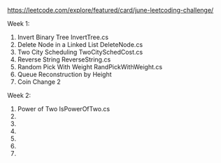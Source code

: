 https://leetcode.com/explore/featured/card/june-leetcoding-challenge/

Week 1:
1) Invert Binary Tree               InvertTree.cs
2) Delete Node in a Linked List     DeleteNode.cs
3) Two City Scheduling              TwoCitySchedCost.cs
4) Reverse String                   ReverseString.cs
5) Random Pick With Weight          RandPickWithWeight.cs
6) Queue Reconstruction by Height
7) Coin Change 2

Week 2:
1) Power of Two                     IsPowerOfTwo.cs
2) 
3) 
4) 
5) 
6) 
7) 